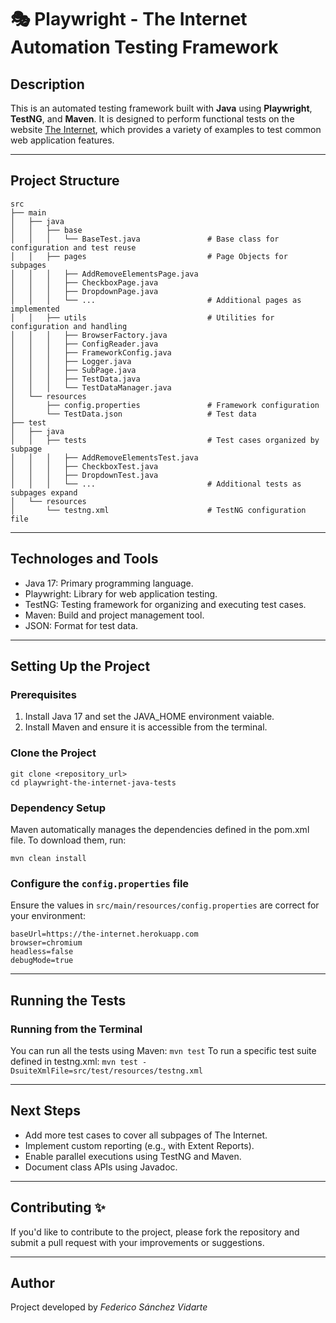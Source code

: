 # 🎭 Playwright - The Internet Automation Testing Framework

## Description
This is an automated testing framework built with **Java** using **Playwright**, **TestNG**, and **Maven**. It is designed to perform functional tests on the website [The Internet](https://the-internet.herokuapp.com), which provides a variety of examples to test common web application features.

---

## Project Structure

```plaintext
src
├── main
│   ├── java
│   │   ├── base
│   │   │   └── BaseTest.java               # Base class for configuration and test reuse
│   │   ├── pages                           # Page Objects for subpages
│   │   │   ├── AddRemoveElementsPage.java
│   │   │   ├── CheckboxPage.java
│   │   │   ├── DropdownPage.java
│   │   │   └── ...                         # Additional pages as implemented
│   │   ├── utils                           # Utilities for configuration and handling
│   │   │   ├── BrowserFactory.java
│   │   │   ├── ConfigReader.java
│   │   │   ├── FrameworkConfig.java
│   │   │   ├── Logger.java
│   │   │   ├── SubPage.java
│   │   │   ├── TestData.java
│   │   │   └── TestDataManager.java
│   └── resources
│       ├── config.properties               # Framework configuration
│       └── TestData.json                   # Test data
├── test
│   ├── java
│   │   ├── tests                           # Test cases organized by subpage
│   │   │   ├── AddRemoveElementsTest.java
│   │   │   ├── CheckboxTest.java
│   │   │   ├── DropdownTest.java
│   │   │   └── ...                         # Additional tests as subpages expand
│   └── resources
│       └── testng.xml                      # TestNG configuration file
```

---

## Technologes and Tools
* Java 17: Primary programming language.
* Playwright: Library for web application testing.
* TestNG: Testing framework for organizing and executing test cases.
* Maven: Build and project management tool.
* JSON: Format for test data.

---

## Setting Up the Project
### Prerequisites
1. Install Java 17 and set the JAVA_HOME environment vaiable.
2. Install Maven and ensure it is accessible from the terminal.

### Clone the Project
```planetext
git clone <repository_url>
cd playwright-the-internet-java-tests
```

### Dependency Setup
Maven automatically manages the dependencies defined in the pom.xml file. To download them, run:
```planetext 
mvn clean install
```

### Configure the ```config.properties``` file
Ensure the values in ```src/main/resources/config.properties``` are correct for your environment:

```plaintext
baseUrl=https://the-internet.herokuapp.com
browser=chromium
headless=false
debugMode=true
```

---

## Running the Tests
### Running from the Terminal
You can run all the tests using Maven:
```mvn test```
To run a specific test suite defined in testng.xml:
```mvn test -DsuiteXmlFile=src/test/resources/testng.xml```

---

## Next Steps
* Add more test cases to cover all subpages of The Internet.
* Implement custom reporting (e.g., with Extent Reports).
* Enable parallel executions using TestNG and Maven.
* Document class APIs using Javadoc.

---

## Contributing ✨
If you'd like to contribute to the project, please fork the repository and submit a pull request with your improvements or suggestions.

---

## Author
Project developed by _Federico Sánchez Vidarte_
